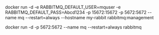 docker run -d -e RABBITMQ_DEFAULT_USER=mquser -e RABBITMQ_DEFAULT_PASS=Abcd1234 -p 15672:15672 -p 5672:5672 --name mq --restart=always --hostname my-rabbit rabbitmq:management


docker run -d -p 5672:5672 --name mq --restart=always rabbitmq